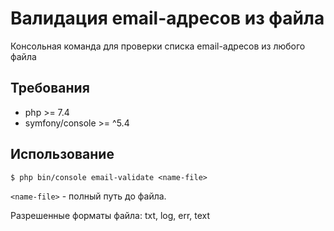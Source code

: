 # Валидация email-адресов из файла

Консольная команда для проверки списка email-адресов из любого файла
## Требования

- php >= 7.4
- symfony/console >= ^5.4

## Использование
```
$ php bin/console email-validate <name-file>
```
```<name-file>``` - полный путь до файла.

Разрешенные форматы файла: txt, log, err, text